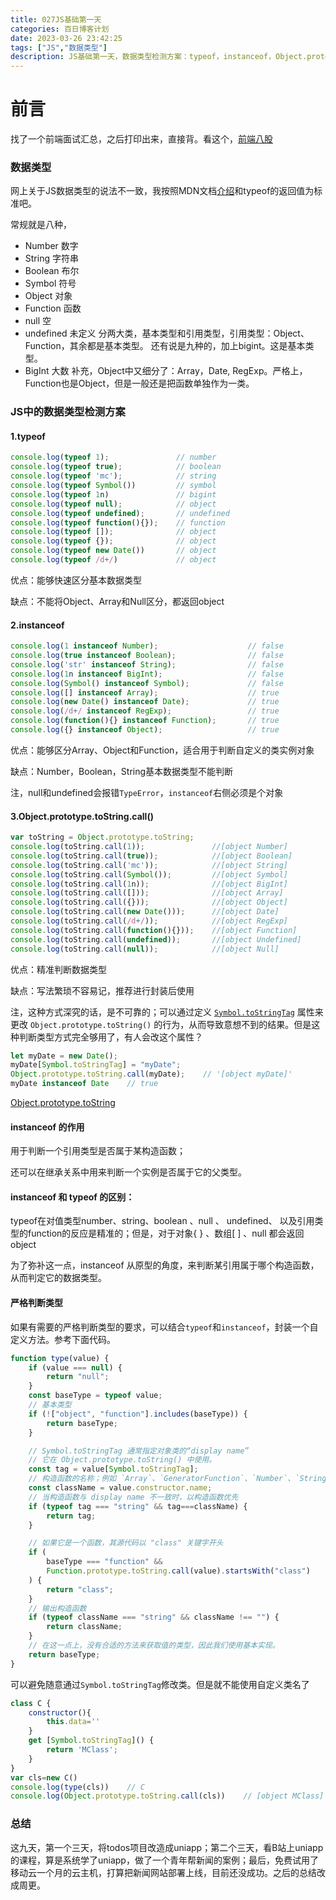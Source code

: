 ```yaml
---
title: 027JS基础第一天
categories: 百日博客计划
date: 2023-03-26 23:42:25
tags: ["JS","数据类型"]
description: JS基础第一天，数据类型检测方案：typeof，instanceof，Object.prototype.toString.call()
---
```


# 前言

找了一个前端面试汇总，之后打印出来，直接背。看这个，[前端八股](https://juejin.cn/post/7016593221815910408#heading-41)

### 数据类型

网上关于JS数据类型的说法不一致，我按照MDN文档[介绍](https://developer.mozilla.org/zh-CN/docs/Web/JavaScript/Language_Overview#%E6%A6%82%E8%A7%88)和typeof的返回值为标准吧。

常规就是八种，
- Number 数字
- String 字符串
- Boolean 布尔
- Symbol 符号
- Object 对象
- Function 函数
- null 空
- undefined 未定义
分两大类，基本类型和引用类型，引用类型：Object、Function，其余都是基本类型。
还有说是九种的，加上bigint。这是基本类型。
- BigInt 大数
补充，Object中又细分了：Array，Date, RegExp。严格上，Function也是Object，但是一般还是把函数单独作为一类。

### JS中的数据类型检测方案

#### 1.typeof

```js
console.log(typeof 1);               // number
console.log(typeof true);            // boolean
console.log(typeof 'mc');            // string
console.log(typeof Symbol())         // symbol
console.log(typeof 1n)               // bigint
console.log(typeof null);            // object
console.log(typeof undefined);       // undefined
console.log(typeof function(){});    // function
console.log(typeof []);              // object
console.log(typeof {});              // object
console.log(typeof new Date())       // object
console.log(typeof /d+/)             // object
```

优点：能够快速区分基本数据类型

缺点：不能将Object、Array和Null区分，都返回object

#### 2.instanceof

```js
console.log(1 instanceof Number);                    // false
console.log(true instanceof Boolean);                // false 
console.log('str' instanceof String);                // false
console.log(1n instanceof BigInt);                   // false
console.log(Symbol() instanceof Symbol);             // false
console.log([] instanceof Array);                    // true
console.log(new Date() instanceof Date);             // true
console.log(/d+/ instanceof RegExp);                 // true
console.log(function(){} instanceof Function);       // true
console.log({} instanceof Object);                   // true
```

优点：能够区分Array、Object和Function，适合用于判断自定义的类实例对象

缺点：Number，Boolean，String基本数据类型不能判断

注，null和undefined会报错`TypeError`，`instanceof`右侧必须是个对象

#### 3.Object.prototype.toString.call()

```js
var toString = Object.prototype.toString;
console.log(toString.call(1));               //[object Number]
console.log(toString.call(true));            //[object Boolean]
console.log(toString.call('mc'));            //[object String]
console.log(toString.call(Symbol());         //[object Symbol]
console.log(toString.call(1n));              //[object BigInt]
console.log(toString.call([]));              //[object Array]
console.log(toString.call({}));              //[object Object]
console.log(toString.call(new Date()));      //[object Date]
console.log(toString.call(/d+/));            //[object RegExp]
console.log(toString.call(function(){}));    //[object Function]
console.log(toString.call(undefined));       //[object Undefined]
console.log(toString.call(null));            //[object Null]
```

优点：精准判断数据类型

缺点：写法繁琐不容易记，推荐进行封装后使用

注，这种方式深究的话，是不可靠的；可以通过定义 [`Symbol.toStringTag`](https://developer.mozilla.org/zh-CN/docs/Web/JavaScript/Reference/Global_Objects/Symbol/toStringTag) 属性来更改 `Object.prototype.toString()` 的行为，从而导致意想不到的结果。但是这种判断类型方式完全够用了，有人会改这个属性？

```js
let myDate = new Date();
myDate[Symbol.toStringTag] = "myDate";
Object.prototype.toString.call(myDate);    // '[object myDate]'
myDate instanceof Date    // true 
```

[Object.prototype.toString](https://developer.mozilla.org/zh-CN/docs/Web/JavaScript/Reference/Global_Objects/Object/toString#%E7%A4%BA%E4%BE%8B)

#### instanceof 的作用

用于判断一个引用类型是否属于某构造函数；

还可以在继承关系中用来判断一个实例是否属于它的父类型。

#### instanceof 和 typeof 的区别：

typeof在对值类型number、string、boolean 、null 、 undefined、 以及引用类型的function的反应是精准的；但是，对于对象{ } 、数组[ ] 、null 都会返回object

为了弥补这一点，instanceof 从原型的角度，来判断某引用属于哪个构造函数，从而判定它的数据类型。

#### 严格判断类型

如果有需要的严格判断类型的要求，可以结合`typeof`和`instanceof`，封装一个自定义方法。参考下面代码。

```js
function type(value) {
    if (value === null) {
        return "null";
    }
    const baseType = typeof value;
    // 基本类型
    if (!["object", "function"].includes(baseType)) {
        return baseType;
    }

    // Symbol.toStringTag 通常指定对象类的“display name”
    // 它在 Object.prototype.toString() 中使用。
    const tag = value[Symbol.toStringTag];
    // 构造函数的名称；例如 `Array`、`GeneratorFunction`、`Number`、`String`、`Boolean` 或 `MyCustomClass`
    const className = value.constructor.name;
    // 当构造函数与 display name 不一致时，以构造函数优先
    if (typeof tag === "string" && tag===className) {
        return tag;
    }

    // 如果它是一个函数，其源代码以 "class" 关键字开头
    if (
        baseType === "function" &&
        Function.prototype.toString.call(value).startsWith("class")
    ) {
        return "class";
    }
    // 输出构造函数
    if (typeof className === "string" && className !== "") {
        return className;
    }
    // 在这一点上，没有合适的方法来获取值的类型，因此我们使用基本实现。 
    return baseType;
}
```

可以避免随意通过`Symbol.toStringTag`修改类。但是就不能使用自定义类名了

```js
class C {
    constructor(){
        this.data=''
    }
    get [Symbol.toStringTag]() {
        return 'MClass';
    }
}
var cls=new C()
console.log(type(cls))    // C
console.log(Object.prototype.toString.call(cls))    // [object MClass]
```

### 总结

这九天，第一个三天，将todos项目改造成uniapp；第二个三天，看B站上uniapp的课程，算是系统学了uniapp，做了一个青年帮新闻的案例；最后，免费试用了移动云一个月的云主机，打算把新闻网站部署上线，目前还没成功。之后的总结改成周更。